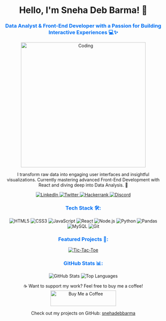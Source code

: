 <h1 align="center">Hello, I'm Sneha Deb Barma! 👋</h1>
<h3 align="center" style="color: #0070f3;">Data Analyst & Front-End Developer with a Passion for Building Interactive Experiences 💻✨</h3>

<p align="center">
  <img src="https://media.giphy.com/media/xUOrw4gUoUHVlLbOc4/giphy.gif" width="400" alt="Coding">
</p>

<p align="center">
  I transform raw data into engaging user interfaces and insightful visualizations. Currently mastering advanced Front-End Development with React and diving deep into Data Analysis. 🚀
</p>

<p align="center">
  <a href="https://www.linkedin.com/in/snehaDebBarma" target="_blank">
    <img src="https://img.shields.io/badge/LinkedIn-%230077B5.svg?&style=flat&logo=linkedin&logoColor=white" alt="LinkedIn" />
  </a>
  <a href="https://twitter.com/Sneha22802148" target="_blank">
    <img src="https://img.shields.io/badge/Twitter-%231DA1F2.svg?&style=flat&logo=twitter&logoColor=white" alt="Twitter" />
  </a>
  <a href="https://www.hackerrank.com/@snehadebbarma2" target="_blank">
    <img src="https://img.shields.io/badge/Hackerrank-%231F8F2F.svg?&style=flat&logo=hackerrank&logoColor=white" alt="Hackerrank" />
  </a>
  <a href="https://discord.gg/snehabarma" target="_blank">
    <img src="https://img.shields.io/badge/Discord-%237289DA.svg?&style=flat&logo=discord&logoColor=white" alt="Discord" />
  </a>
</p>

<h3 align="center" style="color: #0070f3;">Tech Stack 🛠️:</h3>
<p align="center">
  <img src="https://img.shields.io/badge/HTML5-%23E34F26.svg?&style=flat&logo=html5&logoColor=white" alt="HTML5" />
  <img src="https://img.shields.io/badge/CSS3-%231572B6.svg?&style=flat&logo=css3&logoColor=white" alt="CSS3" />
  <img src="https://img.shields.io/badge/JavaScript-%23F7DF1E.svg?&style=flat&logo=javascript&logoColor=black" alt="JavaScript" />
  <img src="https://img.shields.io/badge/React-%23282C34.svg?&style=flat&logo=react&logoColor=61DAFB" alt="React" />
  <img src="https://img.shields.io/badge/Node.js-%23339933.svg?&style=flat&logo=node.js&logoColor=white" alt="Node.js" />
  <img src="https://img.shields.io/badge/Python-%233B82F6.svg?&style=flat&logo=python&logoColor=white" alt="Python" />
  <img src="https://img.shields.io/badge/Pandas-%23150458.svg?&style=flat&logo=pandas&logoColor=white" alt="Pandas" />
  <img src="https://img.shields.io/badge/MySQL-%234479A1.svg?&style=flat&logo=mysql&logoColor=white" alt="MySQL" />
  <img src="https://img.shields.io/badge/Git-%23F05032.svg?&style=flat&logo=git&logoColor=white" alt="Git" />
</p>

<h3 align="center" style="color: #0070f3;">Featured Projects 🌟:</h3>
<p align="center">
  <a href="https://github.com/snehaDebBarma/tic-tac-toe" target="_blank">
    <img src="https://img.shields.io/badge/Tic-Tac-Toe-%23000000.svg?&style=flat&logo=github" alt="Tic-Tac-Toe" />
  </a>
  <!-- Add more project badges or links as needed -->
</p>

<h3 align="center" style="color: #0070f3;">GitHub Stats 📊:</h3>
<p align="center">
  <img src="https://github-readme-stats.vercel.app/api?username=snehaDebBarma&show_icons=true&hide_title=true&count_private=true&hide=prs&theme=radical" alt="GitHub Stats" />
  <img src="https://github-readme-stats.vercel.app/api/top-langs?username=snehadebbarma&show_icons=true&locale=en&layout=compact&theme=radical" alt="Top Languages" />
</p>

<p align="center">
  ☕️ Want to support my work? Feel free to buy me a coffee! <a href="https://www.buymeacoffee.com/snehaDebBarma" target="_blank"><img src="https://cdn.buymeacoffee.com/buttons/v2/default-yellow.png" height="50" width="210" alt="Buy Me a Coffee" /></a>
</p>

<p align="center">
  Check out my projects on GitHub: <a href="https://github.com/snehadebbarma" target="_blank">snehadebbarma</a>
</p>
